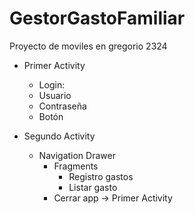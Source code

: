 # GestorGastoFamiliar
Proyecto de moviles en gregorio 2324

 - Primer Activity 
 	 - Login:
	 - Usuario
	 - Contraseña
	 - Botón

 - Segundo Activity
 	- Navigation Drawer
		- Fragments
	 		- Registro gastos
	 		- Listar gasto
	 	- Cerrar app -> Primer Activity
